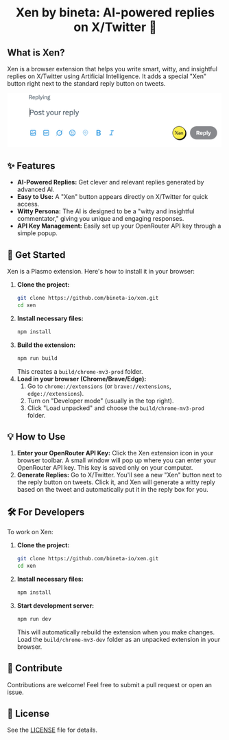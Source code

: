 <p align="center">
  <h1 align="center">Xen by bineta: AI-powered replies on X/Twitter 🧠</h1>
</p>

## What is Xen?

Xen is a browser extension that helps you write smart, witty, and insightful replies on X/Twitter using Artificial Intelligence. It adds a special "Xen" button right next to the standard reply button on tweets.

<img src="docs/screenshot-1.jpg" width="500px" alt="Xen in action">

## ✨ Features

*   **AI-Powered Replies:** Get clever and relevant replies generated by advanced AI.
*   **Easy to Use:** A "Xen" button appears directly on X/Twitter for quick access.
*   **Witty Persona:** The AI is designed to be a "witty and insightful commentator," giving you unique and engaging responses.
*   **API Key Management:** Easily set up your OpenRouter API key through a simple popup.

## 🚀 Get Started

Xen is a Plasmo extension. Here's how to install it in your browser:

1.  **Clone the project:**
    ```bash
    git clone https://github.com/bineta-io/xen.git
    cd xen
    ```
2.  **Install necessary files:**
    ```bash
    npm install
    ```
3.  **Build the extension:**
    ```bash
    npm run build
    ```
    This creates a `build/chrome-mv3-prod` folder.
4.  **Load in your browser (Chrome/Brave/Edge):**
    1.  Go to `chrome://extensions` (or `brave://extensions`, `edge://extensions`).
    2.  Turn on "Developer mode" (usually in the top right).
    3.  Click "Load unpacked" and choose the `build/chrome-mv3-prod` folder.

## 💡 How to Use

1.  **Enter your OpenRouter API Key:** Click the Xen extension icon in your browser toolbar. A small window will pop up where you can enter your OpenRouter API key. This key is saved only on your computer.
2.  **Generate Replies:** Go to X/Twitter. You'll see a new "Xen" button next to the reply button on tweets. Click it, and Xen will generate a witty reply based on the tweet and automatically put it in the reply box for you.

## 🛠️ For Developers

To work on Xen:

1.  **Clone the project:**
    ```bash
    git clone https://github.com/bineta-io/xen.git
    cd xen
    ```
2.  **Install necessary files:**
    ```bash
    npm install
    ```
3.  **Start development server:**
    ```bash
    npm run dev
    ```
    This will automatically rebuild the extension when you make changes. Load the `build/chrome-mv3-dev` folder as an unpacked extension in your browser.

## 🤝 Contribute

Contributions are welcome! Feel free to submit a pull request or open an issue.

## 📄 License

See the [LICENSE](LICENSE) file for details.
